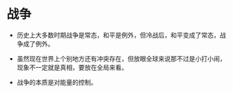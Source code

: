 # 战争

- 历史上大多数时期战争是常态，和平是例外，但冷战后，和平变成了常态，战争成了例外。

- 虽然现在世界上个别地方还有冲突存在，但放眼全球来说那不过是小打小闹，现象不一定就是真相，要放在全局来看。

- 战争的本质是对能量的控制。

  